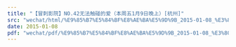 ```yaml
---
title: "【冒刺影院】NO.42无法触碰的爱（本周五1月9日晚上）[杭州]"
src: "wechat/html/%E9%85%B7%E5%84%BF%E8%AE%BA%E5%9D%9B_2015-01-08_%E3%80%90%E5%86%92%E5%88%BA%E5%BD%B1%E9%99%A2%E3%80%91NO.42%E6%97%A0%E6%B3%95%E8%A7%A6%E7%A2%B0%E7%9A%84%E7%88%B1%EF%BC%88%E6%9C%AC%E5%91%A8%E4%BA%941%E6%9C%889%E6%97%A5%E6%99%9A%E4%B8%8A%EF%BC%89%5B%E6%9D%AD%E5%B7%9E%5D.html"
date: 2015-01-08
pdf: "wechat/pdf/%E9%85%B7%E5%84%BF%E8%AE%BA%E5%9D%9B_2015-01-08_%E3%80%90%E5%86%92%E5%88%BA%E5%BD%B1%E9%99%A2%E3%80%91NO.42%E6%97%A0%E6%B3%95%E8%A7%A6%E7%A2%B0%E7%9A%84%E7%88%B1%EF%BC%88%E6%9C%AC%E5%91%A8%E4%BA%941%E6%9C%889%E6%97%A5%E6%99%9A%E4%B8%8A%EF%BC%89%5B%E6%9D%AD%E5%B7%9E%5D.pdf"
---
```


